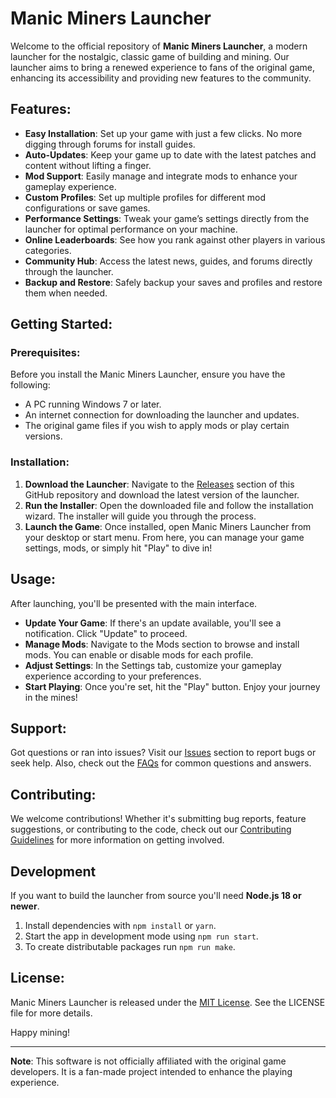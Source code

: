 # Manic Miners Launcher

Welcome to the official repository of **Manic Miners Launcher**, a modern launcher for the nostalgic, classic game of building and mining. Our launcher aims to bring a renewed experience to fans of the original game, enhancing its accessibility and providing new features to the community.

## Features:
- **Easy Installation**: Set up your game with just a few clicks. No more digging through forums for install guides.
- **Auto-Updates**: Keep your game up to date with the latest patches and content without lifting a finger.
- **Mod Support**: Easily manage and integrate mods to enhance your gameplay experience.
- **Custom Profiles**: Set up multiple profiles for different mod configurations or save games.
- **Performance Settings**: Tweak your game’s settings directly from the launcher for optimal performance on your machine.
- **Online Leaderboards**: See how you rank against other players in various categories.
- **Community Hub**: Access the latest news, guides, and forums directly through the launcher.
- **Backup and Restore**: Safely backup your saves and profiles and restore them when needed.

## Getting Started:

### Prerequisites:
Before you install the Manic Miners Launcher, ensure you have the following:
- A PC running Windows 7 or later.
- An internet connection for downloading the launcher and updates.
- The original game files if you wish to apply mods or play certain versions.

### Installation:
1. **Download the Launcher**: Navigate to the [Releases](https://github.com/Wal33D/manic-miners-launcher/releases) section of this GitHub repository and download the latest version of the launcher.
2. **Run the Installer**: Open the downloaded file and follow the installation wizard. The installer will guide you through the process.
3. **Launch the Game**: Once installed, open Manic Miners Launcher from your desktop or start menu. From here, you can manage your game settings, mods, or simply hit "Play" to dive in!

## Usage:
After launching, you'll be presented with the main interface. 

- **Update Your Game**: If there's an update available, you'll see a notification. Click "Update" to proceed.
- **Manage Mods**: Navigate to the Mods section to browse and install mods. You can enable or disable mods for each profile.
- **Adjust Settings**: In the Settings tab, customize your gameplay experience according to your preferences.
- **Start Playing**: Once you're set, hit the "Play" button. Enjoy your journey in the mines!

## Support:
Got questions or ran into issues? Visit our [Issues](https://github.com/Wal33D/manic-miners-launcher/issues) section to report bugs or seek help. Also, check out the [FAQs](https://github.com/Wal33D/manic-miners-launcher/wiki/FAQ) for common questions and answers.

## Contributing:
We welcome contributions! Whether it's submitting bug reports, feature suggestions, or contributing to the code, check out our [Contributing Guidelines](CONTRIBUTING.md) for more information on getting involved.

## Development
If you want to build the launcher from source you'll need **Node.js 18 or newer**.

1. Install dependencies with `npm install` or `yarn`.
2. Start the app in development mode using `npm run start`.
3. To create distributable packages run `npm run make`.

## License:
Manic Miners Launcher is released under the [MIT License](LICENSE). See the LICENSE file for more details.

Happy mining!

---

**Note**: This software is not officially affiliated with the original game developers. It is a fan-made project intended to enhance the playing experience.
